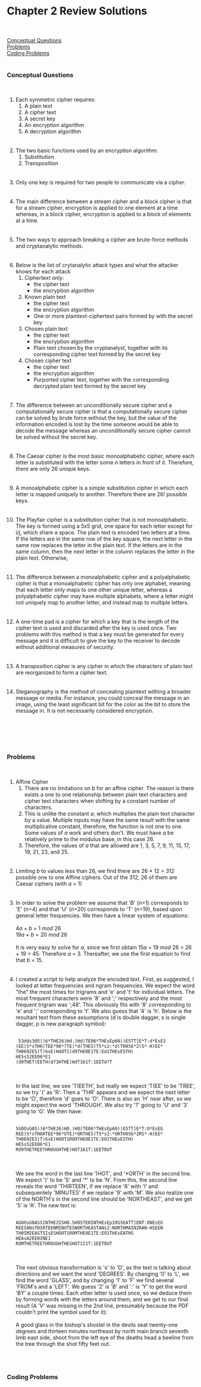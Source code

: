 <h1>
  Chapter 2 Review Solutions
</h1><br><br>

<a href="#conceptual">
  Conceptual Questions
</a><br>
<a href="#problems">
  Problems
</a><br>
<a href="#coding">
  Coding Problems
</a><br><br>

<h3 id="conceptual">
  Conceptual Questions
</h3><br>

<ol>
  <li>
    Each symmetric cipher requires:
    <ol>
      <li>
        A plain text
      </li>
      <li>
        A cipher text
      </li>
      <li>
        A secret key
      </li>
      <li>
        An encryption algorithm
      </li>
      <li>
        A decryption algorithm
      </li>
    </ol>
  </li><br><br>         
  
  <li>
    The two basic functions used by an encryption algorithm:
    <ol>
      <li>
        Substitution
      </li>
      <li>
        Transposition
      </li>
    </ol>
  </li><br><br>
  
  <li>
    Only one key is required for two people to communicate via a cipher.
  </li><br><br>
  
  <li>
    The main difference between a stream cipher and a block cipher is that for a stream cipher, encryption is applied to one element at a time whereas, in a block cipher, encryption is applied to a block of elements at a time.
  </li><br><br>
  
  <li>
    The two ways to approach breaking a cipher are brute-force methods and cryptanalytic methods.
  </li><br><br>
  
  <li>
    Below is the list of crytanalytic attack types and what the attacker knows for each attack
    <ol>
      <li>
        Ciphertext only:
        <ul>
          <li>
            the cipher text
          </li>
          <li>
            the encryption algorithm
          </li>
        </ul>
      </li>
      <li>
        Known plain text
        <ul>
          <li>
            the cipher text
          </li>
          <li>
            the encryption algorithm
          </li>
          <li>
            One or more plaintext-ciphertext pairs formed by with the secret key
          </li>
        </ul>
      </li>
      <li>
        Chosen plain text
        <ul>
          <li>
            the cipher text
          </li>
          <li>
            the encryption algorithm
          </li>
          <li>
            Plain text chosen by the cryptanalyst, together with its corresponding cipher text formed by the secret key
          </li>
        </ul>
      </li>
      <li>
        Chosen cipher text
        <ul>
          <li>
            the cipher text
          </li>
          <li>
            the encryption algorithm
          </li>
          <li>
            Purported cipher text, together with the corresponding decrypted plain text formed by the secret key
          </li>
        </ul>
      </li>
    </ol>
  </li><br><br>
  
  <li>
    The difference between an unconditionally secure cipher and a computationally secure cipher is that a computationally secure cipher can be solved by brute force without the key, but the value of the information encoded is lost by the time someone would be able to decode the message whereas an unconditionally secure cipher cannot be solved without the secret key.
  </li><br><br>
  
  <li>
    The Caesar cipher is the most basic monoalphabetic cipher, where each letter is substituted with the letter some <i>n</i> letters in front of it. Therefore, there are only 26 unique keys.
  </li><br><br>
  
  <li>
    A monoalphabetic cipher is a simple substitution cipher in which each letter is mapped uniquely to another. Therefore there are 26! possible keys.
  </li><br><br>
  
  <li>
    The Playfair cipher is a substitution cipher that is not monoalphabetic. The key is formed using a 5x5 grid, one space for each letter except for i/j, which share a space. The plain text is encoded two letters at a time. If the letters are in the same row of the key square, the next letter in the same row replaces the letter in the plain text. If the letters are in the same column, then the next letter in the column replaces the letter in the plain text. Otherwise, 
  </li><br><br>
  
  <li>
    The difference between a monoalphabetic cipher and a polyalphabetic cipher is that a monoalphabetic cipher has only one alphabet, meaning that each letter only maps to one other unique letter, whereas a polyalphabetic cipher may have multiple alphabets, where a letter might not uniquely map to another letter, and instead map to multiple letters.
  </li><br><br>
  
  <li>
    A one-time pad is a cipher for which a key that is the length of the cipher text is used and discarded after the key is used once. Two problems with this method is that a key must be generated for every message and it is difficult to give the key to the receiver to decode without additional measures of security.
  </li><br><br>
  
  <li>
    A transposition cipher is any cipher in which the characters of plain text are reorganized to form a cipher text.
  </li><br><br>
  
  <li>
    Steganography is the method of concealing plaintext withing a broader message or media. For instance, you could conceal the message in an image, using the least significant bit for the color as the bit to store the message in. It is not necessarily considered encryption.
  </li><br><br>
  
</ol><br><br>
<h3 id="problems">Problems</h3><br>
<ol>
  <li>
    Affine Cipher
    <ol>
      <li>
        There are no limitations on <i>b</i> for an affine cipher. The reason is there exists a one to one relationship between plain text characters and cipher text characters when shifting by a constant number of characters. 
      </li>
      <li>
        This is unlike the constant <i>a</i>, which multiplies the plain text character by a value. Multiple inputs may have the same result with the same multiplicative constant, therefore, the function is not one to one. Some values of <i>a</i> work and others don't. We must have <i>a</i> be relatively prime to the modulus base, in this case 26. 
      </li>
      <li>
        Therefore, the values of <i>a</i> that are allowed are 1, 3, 5, 7, 9, 11, 15, 17, 19, 21, 23, and 25.
      </li>
    </ol>
  </li><br><br>
  <li>
    Limiting <i>b</i> to values less than 26, we find there are 26 * 12 = 312 possible one to one Affine ciphers. Out of the 312, 26 of them are Caesar ciphers (with <i>a</i> = 1)
  </li><br><br>
  <li>
    In order to solve the problem we assume that 'B' (<i>n</i>=1) corresponds to 'E' (<i>n</i>=4) and that 'U' (<i>n</i>=20) corresponds to 'T' (<i>n</i>=19), based upon general letter frequencies. We then have a linear system of equations: <br><br> 
    4<i>a</i> + <i>b</i> = 1 <i>mod</i> 26<br>
    19<i>a</i> + <i>b</i> = 20 <i>mod</i> 26<br><br>
    It is very easy to solve for <i>a</i>, since we first obtain 15<i>a</i> = 19 <i>mod</i> 26 = 26 + 19 = 45. Therefore <i>a</i> = 3. Thereafter, we use the first equation to find that <i>b</i> = 15.
  </li><br><br>
  <li>
    I created a script to help analyze the encoded text. First, as suggested, I looked at letter frequencies and ngram frequencies. We expect the word "the" the most times for trigrams and 'e' and 't' for individual letters. The most frequent characters were '8' and ';' respectively and the most frequent trigram was ';48'. This obviously fits with '8' corresponding to 'e' and ';' corresponding to 't'. We also guess that '4' is 'h'. Below is the resultant text from these assumptions (d is double dagger, s is single dagger, p is new paragraph symbol):<br><br>
    
  ```
   53dds305))6*THE26)Hd.)Hd)TE06*THEsEp60))E5TT]E*T:d*EsE3
  (EE)5*sTH6(TEE*96*?TE)*d(THE5)T5*s2:*d(TH956*2(5*-H)EE*
  TH0692E5)T)6sE)HddT1(d9THE0E1TE:Ed1THEsE5TH)
  HE5s52EE06*E1
  (d9THET(EETH(d?3HTHE)HdT161T:1EETd?T
  ```
   <br><br>In the last line, we see 'T(EETH', but really we expect 'T(EE' to be 'TREE', so we try '(' as 'R'. Then a 'THR' appears and we expect the next letter to be 'O', therefore 'd' goes to 'O'. There is also an 'H' near after, so we might expect the word 'THROUGH'. We also try '?' going to 'U' and '3' going to 'G'. We then have:<br><br>
```  
5GOOsG05))6*THE26)HO.)HO)TE06*THEsEp60))E5TT]E*T:O*EsEG
REE)5*sTH6RTEE*96*UTE)*ORTHE5)T5*s2:*ORTH956*2R5*-H)EE*
TH0692E5)T)6sE)HOOT1RO9THE0E1TE:EO1THEsE5TH)
HE5s52EE06*E1
RO9THETREETHROUGHTHE)HOT161T:1EETOUT
```
  <br><br>We see the word in the last line ')HOT', and '\*ORTH' in the second line. We expect ')' to be 'S' and '\*' to be 'N'. From this, the second line reveals the word 'THIRTEEN', if we replace '6' with 'I' and subsequentely 'MINUTES' if we replace '9' with 'M'. We also realize one of the NORTH's in the second line should be 'NORTHEAST', and we get '5' is 'A'. The new text is:<br><br>
  
```
AGOOsG0ASSINTHE2ISHO.SHOSTE0INTHEsEpI0SSEATT]ENT:ONEsEG
REESANsTHIRTEENMINUTESNORTHEASTANs2:NORTHMAIN2RAN-HSEEN
TH0IM2EASTSIsESHOOT1ROMTHE0E1TE:EO1THEsEATHS
HEAsA2EE0INE1
ROMTHETREETHROUGHTHESHOT1I1T:1EETOUT
```
  <br><br>The next obvious transformation is 's' to 'D', as the text is talking about directions and we want the word 'DEGREES'. By changing '0' to 'L', we find the word 'GLASS', and by changing '1' to 'F' we find several 'FROM's and a 'LEFT'. We guess '2' is 'B' and ':' is 'Y' to get the word 'BY' a couple times. Each other letter is used once, so we deduce them by forming words with the letters around them, and we get to our final result (A 'V' was missing in the 2nd line, presumably because the PDF couldn't print the symbol used for it):<br><br>
  A good glass in the bishop's shostel in the devils seat twenty-one degrees and thirteen minutes northeast by north main branch seventh limb east side, shoot from the left eye of the deaths head a beeline from the tree through the shot fifty feet out.
  </li><br><br>
</ol>
  
<h3 id="coding">Coding Problems</h3><br>
